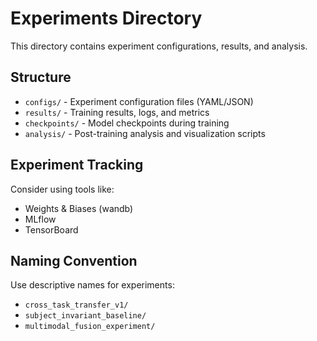 # Experiments Directory

This directory contains experiment configurations, results, and analysis.

## Structure

- `configs/` - Experiment configuration files (YAML/JSON)
- `results/` - Training results, logs, and metrics
- `checkpoints/` - Model checkpoints during training
- `analysis/` - Post-training analysis and visualization scripts

## Experiment Tracking

Consider using tools like:
- Weights & Biases (wandb)
- MLflow
- TensorBoard

## Naming Convention

Use descriptive names for experiments:
- `cross_task_transfer_v1/`
- `subject_invariant_baseline/`
- `multimodal_fusion_experiment/`